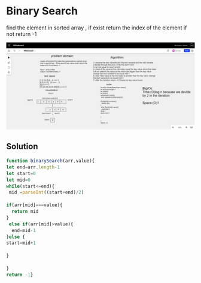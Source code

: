 # Binary Search 

find the element in sorted array , if exist return the index of the element if not return -1 

![](./binarySearch.png)


## Solution 
```javascript 
function binarySearch(arr,value){
let end=arr.length-1
let start=0
let mid=0
while(start<=end){
 mid =parseInt((start+end)/2)

if(arr[mid]===value){
  return mid
}
 else if(arr[mid]>value){
  end=mid-1
}else {
start=mid+1
  
}
  
}
return -1}
```